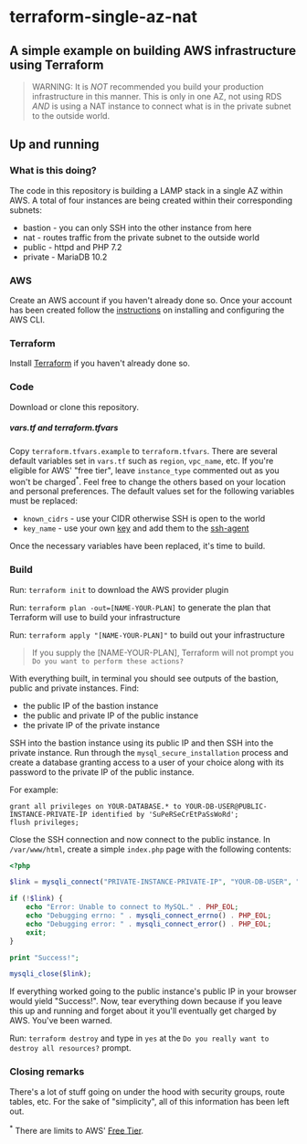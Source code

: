 # terraform-single-az-nat

## A simple example on building AWS infrastructure using Terraform

> WARNING: It is *NOT* recommended you build your production infrastructure in this manner. This is only in one AZ, not using RDS *AND* is using a NAT instance to connect what is in the private subnet to the outside world.

## Up and running
### What is this doing?
The code in this repository is building a LAMP stack in a single AZ within AWS. A total of four instances are being created within their corresponding subnets:

* bastion - you can only SSH into the other instance from here
* nat - routes traffic from the private subnet to the outside world
* public - httpd and PHP 7.2
* private - MariaDB 10.2

### AWS
Create an AWS account if you haven't already done so. Once your account has been created follow the 
[instructions](https://docs.aws.amazon.com/cli/latest/userguide/cli-chap-install.html) on installing and configuring the AWS CLI.

### Terraform
Install [Terraform](https://www.terraform.io/downloads.html) if you haven't already done so. 

### Code
Download or clone this repository.

##### vars.tf and terraform.tfvars
Copy `terraform.tfvars.example` to `terraform.tfvars`. There are several default variables set in `vars.tf` such as `region`, `vpc_name`, etc. If you're eligible for AWS' "free tier", leave `instance_type` commented out as you won't be charged<sup>*</sup>. Feel free to change the others based on your location and personal preferences. The default values set for the following variables must be replaced:

* `known_cidrs` - use your CIDR otherwise SSH is open to the world
* `key_name` - use your own [key](https://docs.aws.amazon.com/AWSEC2/latest/UserGuide/ec2-key-pairs.html#having-ec2-create-your-key-pair) and add them to the [ssh-agent](https://aws.amazon.com/blogs/security/securely-connect-to-linux-instances-running-in-a-private-amazon-vpc/)

Once the necessary variables have been replaced, it's time to build.

### Build
Run: `terraform init` to download the AWS provider plugin

Run: `terraform plan -out=[NAME-YOUR-PLAN]` to generate the plan that Terraform will use to build your infrastructure

Run: `terraform apply "[NAME-YOUR-PLAN]"` to build out your infrastructure
> If you supply the [NAME-YOUR-PLAN], Terraform will not prompt you `Do you want to perform these actions?`

With everything built, in terminal you should see outputs of the bastion, public and private instances. Find:
* the public IP of the bastion instance
* the public and private IP of the public instance
* the private IP of the private instance

SSH into the bastion instance using its public IP and then SSH into the private instance. Run through the `mysql_secure_installation` process and create a database granting access to a user of your choice along with its password to the private IP of the public instance.

For example: 
```
grant all privileges on YOUR-DATABASE.* to YOUR-DB-USER@PUBLIC-INSTANCE-PRIVATE-IP identified by 'SuPeRSeCrEtPaSsWoRd';
flush privileges;
```
Close the SSH connection and now connect to the public instance. In `/var/www/html`, create a simple `index.php` page with the following contents:
```php
<?php

$link = mysqli_connect("PRIVATE-INSTANCE-PRIVATE-IP", "YOUR-DB-USER", "SuPeRSeCrEtPaSsWoRd", "YOUR-DATABASE");

if (!$link) {
    echo "Error: Unable to connect to MySQL." . PHP_EOL;
    echo "Debugging errno: " . mysqli_connect_errno() . PHP_EOL;
    echo "Debugging error: " . mysqli_connect_error() . PHP_EOL;
    exit;
}

print "Success!";

mysqli_close($link);
```
If everything worked going to the public instance's public IP in your browser would yield "Success!". Now, tear everything down because if you leave this up and running and forget about it you'll eventually get charged by AWS. You've been warned.

Run: `terraform destroy` and type in `yes` at the `Do you really want to destroy all resources?` prompt.

### Closing remarks
There's a lot of stuff going on under the hood with security groups, route tables, etc. For the sake of "simplicity", all of this information has been left out.

<sup>*</sup> There are limits to AWS' [Free Tier](https://aws.amazon.com/free/).